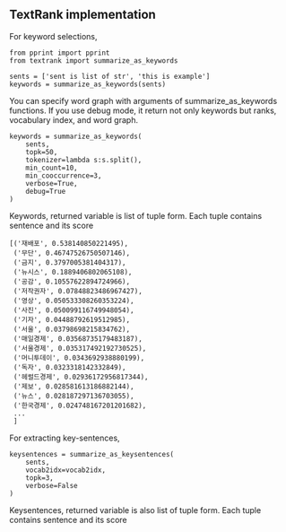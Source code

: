 ## TextRank implementation

For keyword selections, 

    from pprint import pprint
    from textrank import summarize_as_keywords

    sents = ['sent is list of str', 'this is example']
    keywords = summarize_as_keywords(sents)

You can specify word graph with arguments of summarize_as_keywords functions. If you use debug mode, it return not only keywords but ranks, vocabulary index, and word graph.

    keywords = summarize_as_keywords(
        sents,
        topk=50,
        tokenizer=lambda s:s.split(),
        min_count=10,
        min_cooccurrence=3,
        verbose=True,
        debug=True
    )

Keywords, returned variable is list of tuple form. Each tuple contains sentence and its score

    [('재배포', 0.538140850221495),
     ('무단', 0.46747526750507146),
     ('금지', 0.3797005381404317),
     ('뉴시스', 0.1889406802065108),
     ('공감', 0.10557622894724966),
     ('저작권자', 0.07848823486967427),
     ('영상', 0.050533308260353224),
     ('사진', 0.050099116749948054),
     ('기자', 0.04488792619512985),
     ('서울', 0.03798698215834762),
     ('매일경제', 0.03568735179483187),
     ('서울경제', 0.035317492192730525),
     ('머니투데이', 0.0343692938880199),
     ('독자', 0.0323318142332849),
     ('헤럴드경제', 0.02936172956817344),
     ('제보', 0.028581613186882144),
     ('뉴스', 0.028187297136703055),
     ('한국경제', 0.024748167201201682),
     ...
     ]

For extracting key-sentences, 

    keysentences = summarize_as_keysentences(
        sents,
        vocab2idx=vocab2idx,
        topk=3,
        verbose=False
    )

Keysentences, returned variable is also list of tuple form. Each tuple contains sentence and its score
